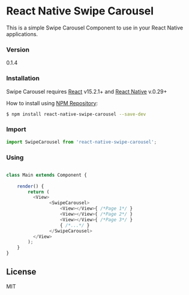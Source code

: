 # React Native Swipe Carousel

This is a simple Swipe Carousel Component to use in your React Native applications.


### Version
0.1.4

### Installation

Swipe Carousel requires [React](https://facebook.github.io/react/) v15.2.1+ and [React Native](https://facebook.github.io/react-native/) v.0.29+

How to install using [NPM Repository](https://www.npmjs.com/package/react-native-swipe-carousel):

```sh
$ npm install react-native-swipe-carousel --save-dev
```

### Import

```js
import SwipeCarousel from 'react-native-swipe-carousel';
```

### Using


```js

class Main extends Component {
    
    render() {
        return (
          <View>
                <SwipeCarousel>
                    <View></View>{ /*Page 1*/ }
                    <View></View>{ /*Page 2*/ }
                    <View></View>{ /*Page 3*/ }
                    { /*...*/ }
                </SwipeCarousel>
          </View>
        );
    }
}
````



License
----

MIT
